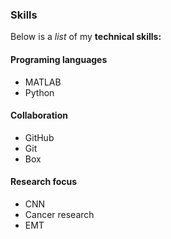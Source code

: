 ### Skills

Below is a *list* of my **technical skills:**
#### Programing languages
- MATLAB
- Python

#### Collaboration
- GitHub
- Git
- Box

#### Research focus
- CNN
- Cancer research
- EMT
